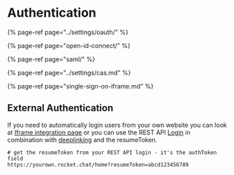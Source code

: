 # Authentication

{% page-ref page="../settings/oauth/" %}

{% page-ref page="open-id-connect/" %}

{% page-ref page="saml/" %}

{% page-ref page="../settings/cas.md" %}

{% page-ref page="single-sign-on-iframe.md" %}

## External Authentication

If you need to automatically login users from your own website you can look at [Iframe integration page](../../developer/iframe-integration/) or you can use the REST API [Login](../../../api/rest-api/methods/authentication/login.md) in combination with [deeplinking](../../developer/deeplink.md) and the resumeToken.

```text
# get the resumeToken from your REST API login - it's the authToken field
https://yourown.rocket.chat/home?resumeToken=abcd123456789
```

